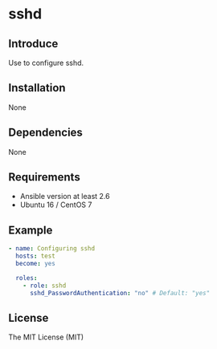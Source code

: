 # sshd

## Introduce

Use to configure sshd.

## Installation

None

## Dependencies

None

## Requirements

* Ansible version at least 2.6
* Ubuntu 16 / CentOS 7

## Example

```yaml
- name: Configuring sshd
  hosts: test
  become: yes

  roles:
    - role: sshd
      sshd_PasswordAuthentication: "no" # Default: "yes"
```

## License

The MIT License (MIT)
